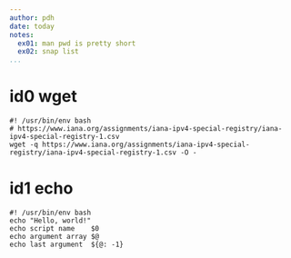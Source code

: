 ```yaml
---
author: pdh
date: today
notes:
  ex01: man pwd is pretty short
  ex02: snap list
...
```


# id0 wget

```{#id0 .stitch inc="cbx:fcb out!csv, out!csv:fcb err one"}
#! /usr/bin/env bash
# https://www.iana.org/assignments/iana-ipv4-special-registry/iana-ipv4-special-registry-1.csv
wget -q https://www.iana.org/assignments/iana-ipv4-special-registry/iana-ipv4-special-registry-1.csv -O -
```

# id1 echo

```{#id1 .stitch exe=yes cfg=missing arg="cli args here" inc="out:fcb"}
#! /usr/bin/env bash
echo "Hello, world!"
echo script name    $0
echo argument array $@
echo last argument  ${@: -1}
```
